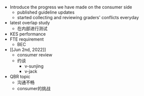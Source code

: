 - Introduce the progress we have made on the consumer side
	- published guideline updates
	- started collecting and reviewing graders' conflicts everyday
- latest overlap study
	- 在内部进行测试
- KES performance
- FTE requirement
	- BEC
- [[Jun 2nd, 2022]]
	- consumer review
	- 约谈
		- v-sunjing
		- v-jack
- QBR topic
	- 沟通不畅
	- consumer的挑战